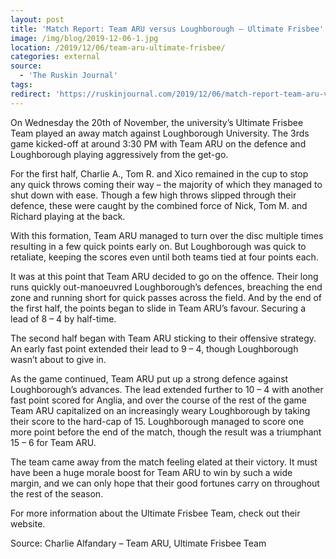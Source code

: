 ```yaml
---
layout: post
title: 'Match Report: Team ARU versus Loughborough – Ultimate Frisbee'
image: /img/blog/2019-12-06-1.jpg
location: /2019/12/06/team-aru-ultimate-frisbee/
categories: external
source:
  - 'The Ruskin Journal'
tags:
redirect: 'https://ruskinjournal.com/2019/12/06/match-report-team-aru-versus-loughborough-ultimate-frisbee/'
---
```


On Wednesday the 20th of November, the university’s Ultimate Frisbee Team played an away match against Loughborough University. The 3rds game kicked-off at around 3:30 PM with Team ARU on the defence and Loughborough playing aggressively from the get-go.

For the first half, Charlie A., Tom R. and Xico remained in the cup to stop any quick throws coming their way – the majority of which they managed to shut down with ease. Though a few high throws slipped through their defence, these were caught by the combined force of Nick, Tom M. and Richard playing at the back.

With this formation, Team ARU managed to turn over the disc multiple times resulting in a few quick points early on. But Loughborough was quick to retaliate, keeping the scores even until both teams tied at four points each.

It was at this point that Team ARU decided to go on the offence. Their long runs quickly out-manoeuvred Loughborough’s defences, breaching the end zone and running short for quick passes across the field. And by the end of the first half, the points began to slide in Team ARU’s favour. Securing a lead of 8 – 4 by half-time.

The second half began with Team ARU sticking to their offensive strategy. An early fast point extended their lead to 9 – 4, though Loughborough wasn’t about to give in.

As the game continued, Team ARU put up a strong defence against Loughborough’s advances. The lead extended further to 10 – 4 with another fast point scored for Anglia, and over the course of the rest of the game Team ARU capitalized on an increasingly weary Loughborough by taking their score to the hard-cap of 15. Loughborough managed to score one more point before the end of the match, though the result was a triumphant 15 – 6 for Team ARU.

The team came away from the match feeling elated at their victory. It must have been a huge morale boost for Team ARU to win by such a wide margin, and we can only hope that their good fortunes carry on throughout the rest of the season.

For more information about the Ultimate Frisbee Team, check out their website.

Source: Charlie Alfandary – Team ARU, Ultimate Frisbee Team
